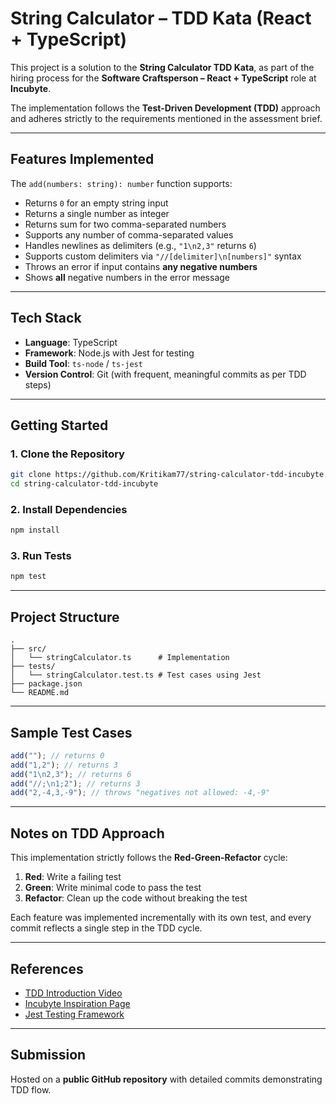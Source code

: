 # String Calculator – TDD Kata (React + TypeScript)

This project is a solution to the **String Calculator TDD Kata**, as part of the hiring process for the **Software Craftsperson – React + TypeScript** role at **Incubyte**.

The implementation follows the **Test-Driven Development (TDD)** approach and adheres strictly to the requirements mentioned in the assessment brief.

---

## Features Implemented

The `add(numbers: string): number` function supports:

- Returns `0` for an empty string input
- Returns a single number as integer
- Returns sum for two comma-separated numbers
- Supports any number of comma-separated values
- Handles newlines as delimiters (e.g., `"1\n2,3"` returns `6`)
- Supports custom delimiters via `"//[delimiter]\n[numbers]"` syntax
- Throws an error if input contains **any negative numbers**
- Shows **all** negative numbers in the error message

---

## Tech Stack

- **Language**: TypeScript
- **Framework**: Node.js with Jest for testing
- **Build Tool**: `ts-node` / `ts-jest`
- **Version Control**: Git (with frequent, meaningful commits as per TDD steps)

---

## Getting Started

### 1. Clone the Repository

```bash
git clone https://github.com/Kritikam77/string-calculator-tdd-incubyte.git
cd string-calculator-tdd-incubyte
```

### 2. Install Dependencies

```bash
npm install
```

### 3. Run Tests

```bash
npm test
```

---

## Project Structure

```
.
├── src/
│   └── stringCalculator.ts      # Implementation
├── tests/
│   └── stringCalculator.test.ts # Test cases using Jest
├── package.json
└── README.md
```

---

## Sample Test Cases

```ts
add(""); // returns 0
add("1,2"); // returns 3
add("1\n2,3"); // returns 6
add("//;\n1;2"); // returns 3
add("2,-4,3,-9"); // throws "negatives not allowed: -4,-9"
```

---

## Notes on TDD Approach

This implementation strictly follows the **Red-Green-Refactor** cycle:

1. **Red**: Write a failing test
2. **Green**: Write minimal code to pass the test
3. **Refactor**: Clean up the code without breaking the test

Each feature was implemented incrementally with its own test, and every commit reflects a single step in the TDD cycle.

---

## References

- [TDD Introduction Video](https://www.youtube.com/watch?v=qkblc5WRn-U)
- [Incubyte Inspiration Page](https://incubyte.co/inspiration)
- [Jest Testing Framework](https://jestjs.io/)

---

## Submission

Hosted on a **public GitHub repository** with detailed commits demonstrating TDD flow.
